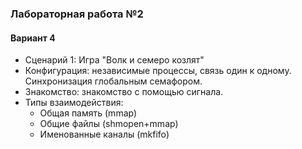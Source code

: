 ### Лабораторная работа №2

#### Вариант 4
+ Сценарий 1: Игра "Волк и семеро козлят"
+ Конфигурация: независимые процессы, связь один к одному. Синхронизация глобальным семафором.
+ Знакомство: знакомство с помощью сигнала.
+ Типы взаимодействия:
    + Общая память (mmap)
    + Общие файлы (shmopen+mmap)
    + Именованные каналы (mkfifo)